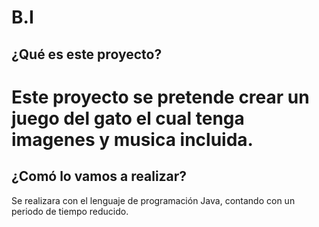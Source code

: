 # B.I
## ¿Qué es este proyecto?
Este proyecto se pretende crear un juego del gato el cual tenga imagenes y musica incluida.
====
## ¿Comó lo vamos a realizar?
Se realizara con el lenguaje de programación Java, contando con un periodo de tiempo reducido.
